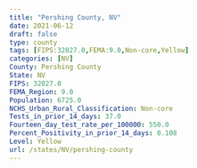 ```yaml
---
title: "Pershing County, NV"
date: 2021-06-12
draft: false
type: county
tags: [FIPS:32027.0,FEMA:9.0,Non-core,Yellow]
categories: [NV]
County: Pershing County
State: NV
FIPS: 32027.0
FEMA_Region: 9.0
Population: 6725.0
NCHS_Urban_Rural_Classification: Non-core
Tests_in_prior_14_days: 37.0
Fourteen_day_test_rate_per_100000: 550.0
Percent_Positivity_in_prior_14_days: 0.108
Level: Yellow
url: /states/NV/pershing-county
---
```



